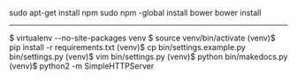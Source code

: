 sudo apt-get install npm
sudo npm -global install bower
bower install

- - -

$ virtualenv --no-site-packages venv
$ source venv/bin/activate
(venv)$ pip install -r requirements.txt
(venv)$ cp bin/settings.example.py bin/settings.py
(venv)$ vim bin/settings.py
(venv)$ python bin/makedocs.py
(venv)$ python2 -m SimpleHTTPServer
